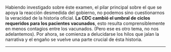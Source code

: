 Habiendo investigado sobre éste examen, el pilar principal sobre el que se apoya la reacción desmedida del gobierno, no podemos sino cuestionarnos la veracidad de la historia oficial. **La CDC cambió el umbral de ciclos requeridos para los pacientes vacunados**, esto resulta comprensiblemente en menos contagios entre los vacunados. (Pero ese es otro tema, no nos adelantemos). Por ahora, se comienza a delucidarse los hilos que jalan la narrativa y el engaño se vuelve una parte crucial de ésta historia. 

---------------------------------------------------------------------
